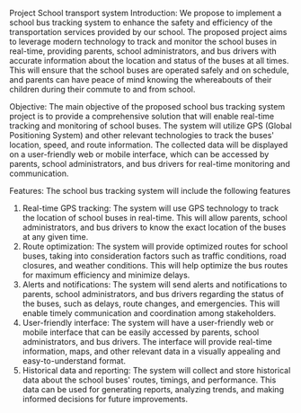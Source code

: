 Project School transport system
Introduction:
We propose to implement a school bus tracking system to enhance the safety and efficiency of the transportation services provided by our school. The proposed project aims to leverage modern technology to track and monitor the school buses in real-time, providing parents, school administrators, and bus drivers with accurate information about the location and status of the buses at all times. This will ensure that the school buses are operated safely and on schedule, and parents can have peace of mind knowing the whereabouts of their children during their commute to and from school.

Objective:
The main objective of the proposed school bus tracking system project is to provide a comprehensive solution that will enable real-time tracking and monitoring of school buses. The system will utilize GPS (Global Positioning System) and other relevant technologies to track the buses' location, speed, and route information. The collected data will be displayed on a user-friendly web or mobile interface, which can be accessed by parents, school administrators, and bus drivers for real-time monitoring and communication.

Features:
The school bus tracking system will include the following features
1.	Real-time GPS tracking: The system will use GPS technology to track the location of school buses in real-time. This will allow parents, school                   administrators, and bus drivers to know the exact location of the buses at any given time.
2.	Route optimization: The system will provide optimized routes for school buses, taking into consideration factors such as traffic conditions, road closures,     and weather conditions. This will help optimize the bus routes for maximum efficiency and minimize delays.
3.	Alerts and notifications: The system will send alerts and notifications to parents, school administrators, and bus drivers regarding the status of the           buses, such as delays, route changes, and emergencies. This will enable timely communication and coordination among stakeholders.
4.	User-friendly interface: The system will have a user-friendly web or mobile interface that can be easily accessed by parents, school administrators, and bus     drivers. The interface will provide real-time information, maps, and other relevant data in a visually appealing and easy-to-understand format.
5.	Historical data and reporting: The system will collect and store historical data about the school buses' routes, timings, and performance. This data can be     used for generating reports, analyzing trends, and making informed decisions for future improvements.
